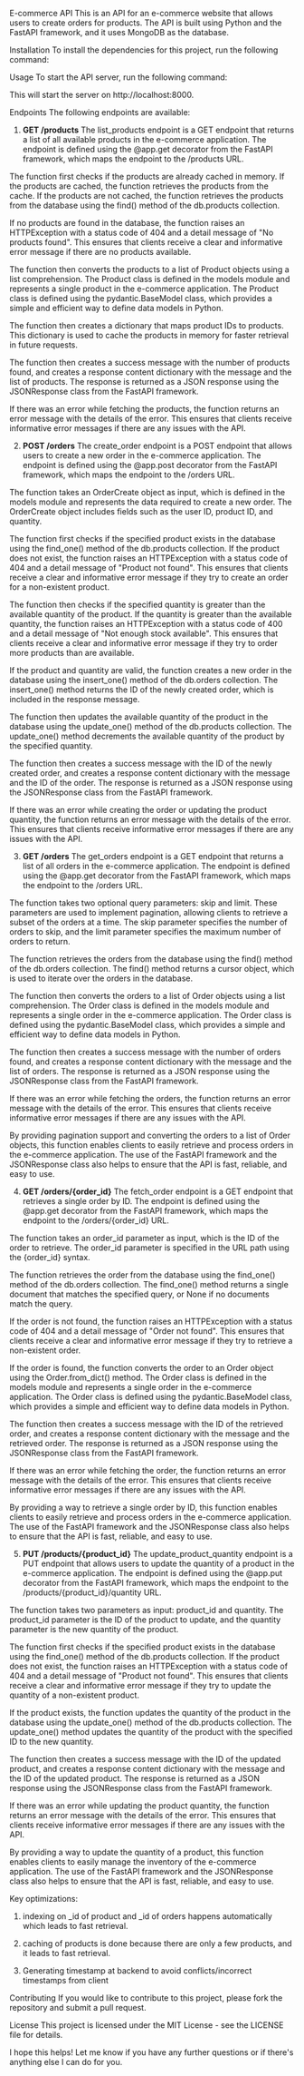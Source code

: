 E-commerce API
This is an API for an e-commerce website that allows users to create orders for products. The API is built using Python and the FastAPI framework, and it uses MongoDB as the database.

Installation
To install the dependencies for this project, run the following command:

Usage
To start the API server, run the following command:

This will start the server on http://localhost:8000.

Endpoints
The following endpoints are available:

1. **GET /products**
The list_products endpoint is a GET endpoint that returns a list of all available products in the e-commerce application. The endpoint is defined using the @app.get decorator from the FastAPI framework, which maps the endpoint to the /products URL.

The function first checks if the products are already cached in memory. If the products are cached, the function retrieves the products from the cache. If the products are not cached, the function retrieves the products from the database using the find() method of the db.products collection.

If no products are found in the database, the function raises an HTTPException with a status code of 404 and a detail message of "No products found". This ensures that clients receive a clear and informative error message if there are no products available.

The function then converts the products to a list of Product objects using a list comprehension. The Product class is defined in the models module and represents a single product in the e-commerce application. The Product class is defined using the pydantic.BaseModel class, which provides a simple and efficient way to define data models in Python.

The function then creates a dictionary that maps product IDs to products. This dictionary is used to cache the products in memory for faster retrieval in future requests.

The function then creates a success message with the number of products found, and creates a response content dictionary with the message and the list of products. The response is returned as a JSON response using the JSONResponse class from the FastAPI framework.

If there was an error while fetching the products, the function returns an error message with the details of the error. This ensures that clients receive informative error messages if there are any issues with the API.

2. **POST /orders**
The create_order endpoint is a POST endpoint that allows users to create a new order in the e-commerce application. The endpoint is defined using the @app.post decorator from the FastAPI framework, which maps the endpoint to the /orders URL.

The function takes an OrderCreate object as input, which is defined in the models module and represents the data required to create a new order. The OrderCreate object includes fields such as the user ID, product ID, and quantity.

The function first checks if the specified product exists in the database using the find_one() method of the db.products collection. If the product does not exist, the function raises an HTTPException with a status code of 404 and a detail message of "Product not found". This ensures that clients receive a clear and informative error message if they try to create an order for a non-existent product.

The function then checks if the specified quantity is greater than the available quantity of the product. If the quantity is greater than the available quantity, the function raises an HTTPException with a status code of 400 and a detail message of "Not enough stock available". This ensures that clients receive a clear and informative error message if they try to order more products than are available.

If the product and quantity are valid, the function creates a new order in the database using the insert_one() method of the db.orders collection. The insert_one() method returns the ID of the newly created order, which is included in the response message.

The function then updates the available quantity of the product in the database using the update_one() method of the db.products collection. The update_one() method decrements the available quantity of the product by the specified quantity.

The function then creates a success message with the ID of the newly created order, and creates a response content dictionary with the message and the ID of the order. The response is returned as a JSON response using the JSONResponse class from the FastAPI framework.

If there was an error while creating the order or updating the product quantity, the function returns an error message with the details of the error. This ensures that clients receive informative error messages if there are any issues with the API.

3. **GET /orders**
The get_orders endpoint is a GET endpoint that returns a list of all orders in the e-commerce application. The endpoint is defined using the @app.get decorator from the FastAPI framework, which maps the endpoint to the /orders URL.

The function takes two optional query parameters: skip and limit. These parameters are used to implement pagination, allowing clients to retrieve a subset of the orders at a time. The skip parameter specifies the number of orders to skip, and the limit parameter specifies the maximum number of orders to return.

The function retrieves the orders from the database using the find() method of the db.orders collection. The find() method returns a cursor object, which is used to iterate over the orders in the database.

The function then converts the orders to a list of Order objects using a list comprehension. The Order class is defined in the models module and represents a single order in the e-commerce application. The Order class is defined using the pydantic.BaseModel class, which provides a simple and efficient way to define data models in Python.

The function then creates a success message with the number of orders found, and creates a response content dictionary with the message and the list of orders. The response is returned as a JSON response using the JSONResponse class from the FastAPI framework.

If there was an error while fetching the orders, the function returns an error message with the details of the error. This ensures that clients receive informative error messages if there are any issues with the API.

By providing pagination support and converting the orders to a list of Order objects, this function enables clients to easily retrieve and process orders in the e-commerce application. The use of the FastAPI framework and the JSONResponse class also helps to ensure that the API is fast, reliable, and easy to use.

4. **GET /orders/{order_id}**
The fetch_order endpoint is a GET endpoint that retrieves a single order by ID. The endpoint is defined using the @app.get decorator from the FastAPI framework, which maps the endpoint to the /orders/{order_id} URL.

The function takes an order_id parameter as input, which is the ID of the order to retrieve. The order_id parameter is specified in the URL path using the {order_id} syntax.

The function retrieves the order from the database using the find_one() method of the db.orders collection. The find_one() method returns a single document that matches the specified query, or None if no documents match the query.

If the order is not found, the function raises an HTTPException with a status code of 404 and a detail message of "Order not found". This ensures that clients receive a clear and informative error message if they try to retrieve a non-existent order.

If the order is found, the function converts the order to an Order object using the Order.from_dict() method. The Order class is defined in the models module and represents a single order in the e-commerce application. The Order class is defined using the pydantic.BaseModel class, which provides a simple and efficient way to define data models in Python.

The function then creates a success message with the ID of the retrieved order, and creates a response content dictionary with the message and the retrieved order. The response is returned as a JSON response using the JSONResponse class from the FastAPI framework.

If there was an error while fetching the order, the function returns an error message with the details of the error. This ensures that clients receive informative error messages if there are any issues with the API.

By providing a way to retrieve a single order by ID, this function enables clients to easily retrieve and process orders in the e-commerce application. The use of the FastAPI framework and the JSONResponse class also helps to ensure that the API is fast, reliable, and easy to use.

5. **PUT /products/{product_id}**
The update_product_quantity endpoint is a PUT endpoint that allows users to update the quantity of a product in the e-commerce application. The endpoint is defined using the @app.put decorator from the FastAPI framework, which maps the endpoint to the /products/{product_id}/quantity URL.

The function takes two parameters as input: product_id and quantity. The product_id parameter is the ID of the product to update, and the quantity parameter is the new quantity of the product.

The function first checks if the specified product exists in the database using the find_one() method of the db.products collection. If the product does not exist, the function raises an HTTPException with a status code of 404 and a detail message of "Product not found". This ensures that clients receive a clear and informative error message if they try to update the quantity of a non-existent product.

If the product exists, the function updates the quantity of the product in the database using the update_one() method of the db.products collection. The update_one() method updates the quantity of the product with the specified ID to the new quantity.

The function then creates a success message with the ID of the updated product, and creates a response content dictionary with the message and the ID of the updated product. The response is returned as a JSON response using the JSONResponse class from the FastAPI framework.

If there was an error while updating the product quantity, the function returns an error message with the details of the error. This ensures that clients receive informative error messages if there are any issues with the API.

By providing a way to update the quantity of a product, this function enables clients to easily manage the inventory of the e-commerce application. The use of the FastAPI framework and the JSONResponse class also helps to ensure that the API is fast, reliable, and easy to use.


Key optimizations:
1. indexing on _id of product and _id of orders happens automatically which leads to fast retrieval.

2. caching of products is done because there are only a few products, and it leads to fast retrieval.

3. Generating timestamp at backend to avoid conflicts/incorrect timestamps from client


Contributing
If you would like to contribute to this project, please fork the repository and submit a pull request.

License
This project is licensed under the MIT License - see the LICENSE file for details.

I hope this helps! Let me know if you have any further questions or if there's anything else I can do for you.
